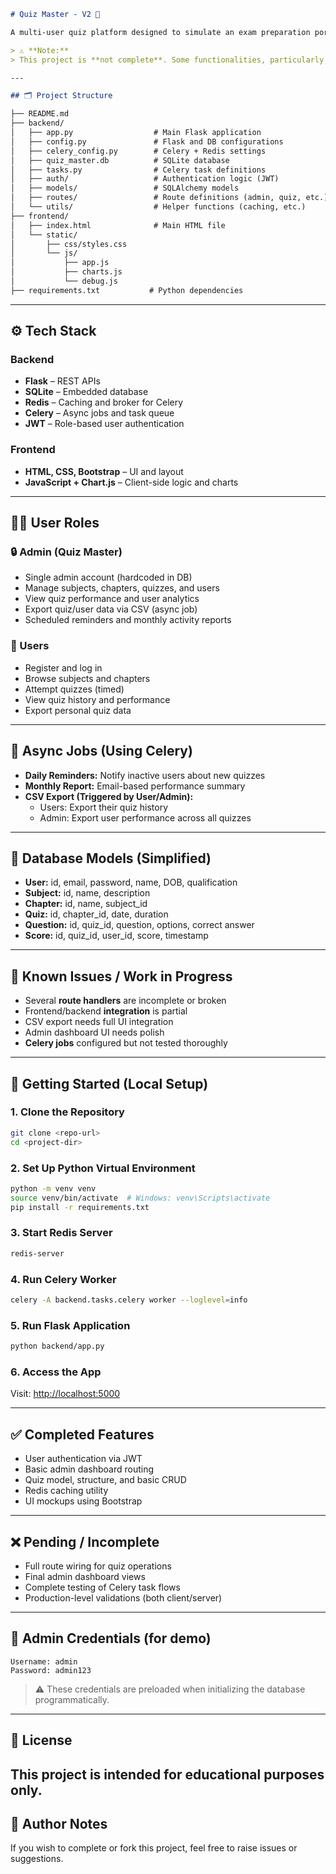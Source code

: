 ```markdown
# Quiz Master - V2 🧠

A multi-user quiz platform designed to simulate an exam preparation portal for multiple courses. The platform supports both administrative and user functionalities.

> ⚠️ **Note:**  
> This project is **not complete**. Some functionalities, particularly related to route handling and data flow between frontend and backend, are pending or partially implemented. It is not production-ready.

---

## 🗂️ Project Structure

├── README.md
├── backend/
│   ├── app.py                  # Main Flask application
│   ├── config.py               # Flask and DB configurations
│   ├── celery_config.py        # Celery + Redis settings
│   ├── quiz_master.db          # SQLite database
│   ├── tasks.py                # Celery task definitions
│   ├── auth/                   # Authentication logic (JWT)
│   ├── models/                 # SQLAlchemy models
│   ├── routes/                 # Route definitions (admin, quiz, etc.)
│   └── utils/                  # Helper functions (caching, etc.)
├── frontend/
│   ├── index.html              # Main HTML file
│   └── static/
│       ├── css/styles.css
│       └── js/
│           ├── app.js
│           ├── charts.js
│           └── debug.js
├── requirements.txt           # Python dependencies

```

---

## ⚙️ Tech Stack

### Backend
- **Flask** – REST APIs
- **SQLite** – Embedded database
- **Redis** – Caching and broker for Celery
- **Celery** – Async jobs and task queue
- **JWT** – Role-based user authentication

### Frontend
- **HTML, CSS, Bootstrap** – UI and layout
- **JavaScript + Chart.js** – Client-side logic and charts

---

## 🧑‍💻 User Roles

### 🔒 Admin (Quiz Master)
- Single admin account (hardcoded in DB)
- Manage subjects, chapters, quizzes, and users
- View quiz performance and user analytics
- Export quiz/user data via CSV (async job)
- Scheduled reminders and monthly activity reports

### 👤 Users
- Register and log in
- Browse subjects and chapters
- Attempt quizzes (timed)
- View quiz history and performance
- Export personal quiz data

---

## 🔁 Async Jobs (Using Celery)

- **Daily Reminders:** Notify inactive users about new quizzes
- **Monthly Report:** Email-based performance summary
- **CSV Export (Triggered by User/Admin):** 
  - Users: Export their quiz history
  - Admin: Export user performance across all quizzes

---

## 💾 Database Models (Simplified)

- **User:** id, email, password, name, DOB, qualification
- **Subject:** id, name, description
- **Chapter:** id, name, subject_id
- **Quiz:** id, chapter_id, date, duration
- **Question:** id, quiz_id, question, options, correct answer
- **Score:** id, quiz_id, user_id, score, timestamp

---

## 🚧 Known Issues / Work in Progress

- Several **route handlers** are incomplete or broken
- Frontend/backend **integration** is partial
- CSV export needs full UI integration
- Admin dashboard UI needs polish
- **Celery jobs** configured but not tested thoroughly

---

## 🏁 Getting Started (Local Setup)

### 1. Clone the Repository
```bash
git clone <repo-url>
cd <project-dir>
````

### 2. Set Up Python Virtual Environment

```bash
python -m venv venv
source venv/bin/activate  # Windows: venv\Scripts\activate
pip install -r requirements.txt
```

### 3. Start Redis Server

```bash
redis-server
```

### 4. Run Celery Worker

```bash
celery -A backend.tasks.celery worker --loglevel=info
```

### 5. Run Flask Application

```bash
python backend/app.py
```

### 6. Access the App

Visit: [http://localhost:5000](http://localhost:5000)

---

## ✅ Completed Features

* User authentication via JWT
* Basic admin dashboard routing
* Quiz model, structure, and basic CRUD
* Redis caching utility
* UI mockups using Bootstrap

---

## ❌ Pending / Incomplete

* Full route wiring for quiz operations
* Final admin dashboard views
* Complete testing of Celery task flows
* Production-level validations (both client/server)

---

## 🔐 Admin Credentials (for demo)

```text
Username: admin
Password: admin123
```

> ⚠️ These credentials are preloaded when initializing the database programmatically.

---

## 📜 License

This project is intended for educational purposes only.
---

## 📝 Author Notes

If you wish to complete or fork this project, feel free to raise issues or suggestions.

